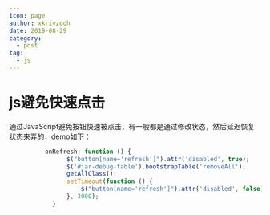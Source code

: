 ```yaml
---
icon: page
author: xkrivzooh
date: 2019-08-29
category:
  - post
tag:
  - js
---
```


# js避免快速点击

通过JavaScript避免按钮快速被点击，有一般都是通过修改状态，然后延迟恢复状态来弄的，demo如下：

```js
          onRefresh: function () {
                $("button[name='refresh']").attr('disabled', true);
                $('#jar-debug-table').bootstrapTable('removeAll');
                getAllClass();
                setTimeout(function () {
                    $("button[name='refresh']").attr('disabled', false);
                }, 3000);
            }
```

<!-- @include: ../scaffolds/post_footer.md -->
